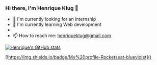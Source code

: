 ### Hi there, I'm Henrique Klug 👋

- 🔭 I'm currently looking for an internship
- 🌱 I'm currently learning Web development
- 
- 📫 How to reach me: henriqueklug@gmail.com

[![Henrique's GitHub stats](https://github-readme-stats.vercel.app/api?username=Hklug001)](https://github.com/anuraghazra/github-readme-stats)

[!https://img.shields.io/badge/My%20profile-Rocketseat-blueviolet]()
